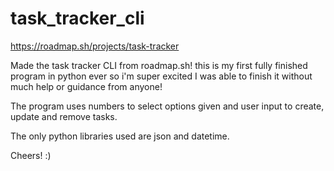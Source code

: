 # task_tracker_cli
https://roadmap.sh/projects/task-tracker

Made the task tracker CLI from roadmap.sh! this is my first fully finished program in python ever so i'm super excited I was able to finish it without much help or guidance from anyone!

The program uses numbers to select options given and user input to create, update and remove tasks.

The only python libraries used are json and datetime.

Cheers! :)

